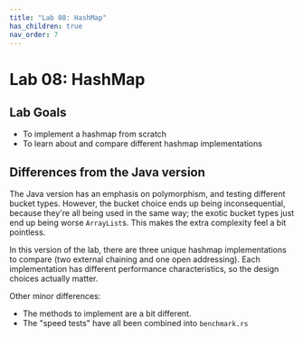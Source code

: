```yaml
---
title: "Lab 08: HashMap"
has_children: true
nav_order: 7
---
```



# Lab 08: HashMap

## Lab Goals

 - To implement a hashmap from scratch
 - To learn about and compare different hashmap implementations


## Differences from the Java version

The Java version has an emphasis on polymorphism, and testing different bucket types. However, the bucket choice ends up being inconsequential, because they're all being used in the same way; the exotic bucket types just end up being worse `ArrayList`s. This makes the extra complexity feel a bit pointless.

In this version of the lab, there are three unique hashmap implementations to compare (two external chaining and one open addressing). Each implementation has different performance characteristics, so the design choices actually matter.

Other minor differences:
 - The methods to implement are a bit different.
 - The "speed tests" have all been combined into `benchmark.rs`


